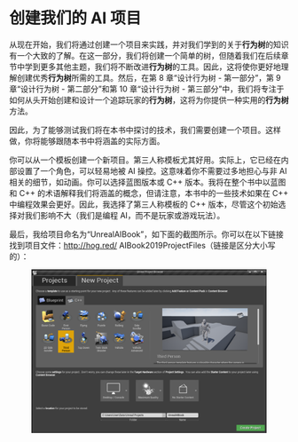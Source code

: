 # 创建我们的 AI 项目

从现在开始，我们将通过创建一个项目来实践，并对我们学到的关于**行为树**的知识有一个大致的了解。在这一部分，我们将创建一个简单的树，但随着我们在后续章节中学到更多其他主题，我们将不断改进**行为树**的工具。因此，这将使你更好地理解创建优秀**行为树**所需的工具。然后，在第 8 章“设计行为树 - 第一部分”，第 9 章“设计行为树 - 第二部分”和第 10 章“设计行为树 - 第三部分”中，我们将专注于如何从头开始创建和设计一个追踪玩家的**行为树**，这将为你提供一种实用的**行为树**方法。&#x20;

因此，为了能够测试我们将在本书中探讨的技术，我们需要创建一个项目。这样做，你将能够跟随本书中将涵盖的实际方面。&#x20;

你可以从一个模板创建一个新项目。第三人称模板尤其好用。实际上，它已经在内部设置了一个角色，可以轻易地被 AI 操控。这意味着你不需要过多地担心与非 AI 相关的细节，如动画。你可以选择蓝图版本或 C++ 版本。我将在整个书中以蓝图和 C++ 的术语解释我们将涵盖的概念，但请注意，本书中的一些技术如果在 C++ 中编程效果会更好。因此，我选择了第三人称模板的 C++ 版本，尽管这个初始选择对我们影响不大（我们是编程 AI，而不是玩家或游戏玩法）。

最后，我给项目命名为“UnrealAIBook”，如下面的截图所示。你可以在以下链接找到项目文件：http://hog.red/ AIBook2019ProjectFiles（链接是区分大小写的）：

<figure><img src="../../../.gitbook/assets/image (27) (1).png" alt=""><figcaption></figcaption></figure>
